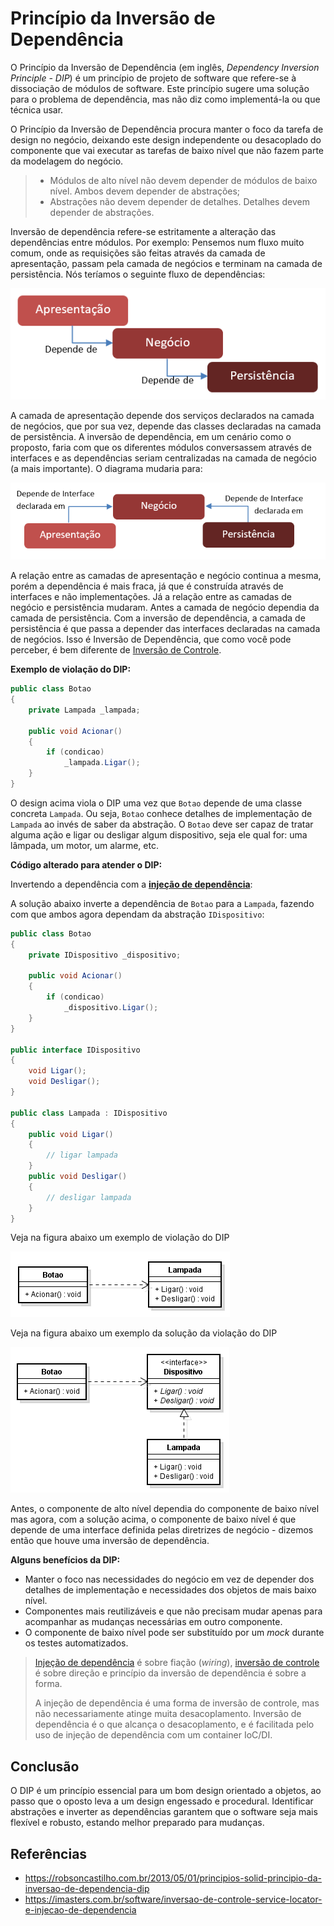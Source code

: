 # Princípio da Inversão de Dependência

O Princípio da Inversão de Dependência (em inglês, *Dependency Inversion Principle - DIP*) é um princípio de projeto de software que refere-se à dissociação de módulos de software. Este princípio sugere uma solução para o problema de dependência, mas não diz como implementá-la ou que técnica usar.

O Princípio da Inversão de Dependência procura manter o foco da tarefa de design no negócio, deixando este design independente ou desacoplado do componente que vai executar as tarefas de baixo nível que não fazem parte da modelagem do negócio.

> - Módulos de alto nível não devem depender de módulos de baixo nível. Ambos devem depender de abstrações;
> - Abstrações não devem depender de detalhes. Detalhes devem depender de abstrações.

Inversão de dependência refere-se estritamente a alteração das dependências entre módulos. Por exemplo: Pensemos num fluxo muito comum, onde as requisições são feitas através da camada de apresentação, passam pela camada de negócios e terminam na camada de persistência. Nós teríamos o seguinte fluxo de dependências:

![Fluxo tradicional](../assets/solid-dip-fluxo-tradicional.png)

A camada de apresentação depende dos serviços declarados na camada de negócios, que por sua vez, depende das classes declaradas na camada de persistência. A inversão de dependência, em um cenário como o proposto, faria com que os diferentes módulos conversassem através de interfaces e as dependências seriam centralizadas na camada de negócio (a mais importante). O diagrama mudaria para:

![Fluxo com inversão de dependência](../assets/solid-dip-fluxo.png)

A relação entre as camadas de apresentação e negócio continua a mesma, porém a dependência é mais fraca, já que é construída através de interfaces e não implementações. Já a relação entre as camadas de negócio e persistência mudaram. Antes a camada de negócio dependia da camada de persistência. Com a inversão de dependência, a camada de persistência é que passa a depender das interfaces declaradas na camada de negócios. Isso é Inversão de Dependência, que como você pode perceber, é bem diferente de [Inversão de Controle](../dependency-injection.md).

**Exemplo de violação do DIP:**

```c#
public class Botao
{
    private Lampada _lampada;
 
    public void Acionar()
    {
        if (condicao)
            _lampada.Ligar();
    }
}
```

O design acima viola o DIP uma vez que `Botao` depende de uma classe concreta `Lampada`. Ou seja, `Botao` conhece detalhes de implementação de `Lampada` ao invés de saber da abstração. O `Botao` deve ser capaz de tratar alguma ação e ligar ou desligar algum dispositivo, seja ele qual for: uma lâmpada, um motor, um alarme, etc.

**Código alterado para atender o DIP:**

Invertendo a dependência com a **[injeção de dependência](../dependency-injection.md)**:

A solução abaixo inverte a dependência de `Botao` para a `Lampada`, fazendo com que ambos agora dependam da abstração `IDispositivo`:

```c#
public class Botao
{
    private IDispositivo _dispositivo;
 
    public void Acionar()
    {
        if (condicao)
            _dispositivo.Ligar();
    }
}
 
public interface IDispositivo
{
    void Ligar();
    void Desligar();
}
 
public class Lampada : IDispositivo
{
    public void Ligar()
    {
        // ligar lampada
    }
    public void Desligar()
    {
        // desligar lampada
    }
}
```

Veja na figura abaixo um exemplo de violação do DIP

![Exemplo violação do DIP](../assets/solid-dip-exemplo-violacao.png)

Veja na figura abaixo um exemplo da solução da violação do DIP

![Exemplo solução da violação do DIP](../assets/solid-dip-exemplo-solucao.png)

Antes, o componente de alto nível dependia do componente de baixo nível mas agora, com a solução acima, o componente de baixo nível é que depende de uma interface definida pelas diretrizes de negócio - dizemos então que houve uma inversão de dependência.

**Alguns benefícios da DIP:**

- Manter o foco nas necessidades do negócio em vez de depender dos detalhes de implementação e necessidades dos objetos de mais baixo nível.
- Componentes mais reutilizáveis e que não precisam mudar apenas para acompanhar as mudanças necessárias em outro componente.
- O componente de baixo nível pode ser substituído por um *mock* durante os testes automatizados.

> [Injeção de dependência](../dependency-injection.md) é sobre fiação (*wiring*), [inversão de controle](../dependency-injection.md)  é sobre direção e princípio da inversão de dependência é sobre a forma.
>
> A injeção de dependência é uma forma de inversão de controle, mas não necessariamente atinge muita desacoplamento. Inversão de dependência é o que alcança o desacoplamento, e é facilitada pelo uso de injeção de dependência com um container IoC/DI.

## Conclusão

O DIP é um princípio essencial para um bom design orientado a objetos, ao passo que o oposto leva a um design engessado e procedural. Identificar abstrações e inverter as dependências garantem que o software seja mais flexível e robusto, estando melhor preparado para mudanças.

## Referências

- <https://robsoncastilho.com.br/2013/05/01/principios-solid-principio-da-inversao-de-dependencia-dip>
- <https://imasters.com.br/software/inversao-de-controle-service-locator-e-injecao-de-dependencia>
